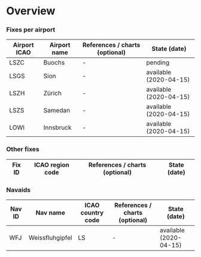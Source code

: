 # Overview

### Fixes per airport
Airport ICAO | Airport name | References / charts (optional) | State (date)
------------ | ------------ | ------------------------------ | ------------
LSZC | Buochs | - | pending
LSGS | Sion | - | available (2020-04-15)
LSZH | Zürich | - | available (2020-04-15)
LSZS | Samedan | - | available (2020-04-15)
LOWI | Innsbruck | - | available (2020-04-15)


### Other fixes
Fix ID | ICAO region code | References / charts (optional) | State (date)
------ | ---------------- | ------------------------------ | ------------
 


### Navaids
Nav ID | Nav name | ICAO country code | References / charts (optional) | State (date)
------ | -------- | ---------------- | ------------------------------ | -------------
WFJ | Weissfluhgipfel | LS | - | available (2020-04-15)
